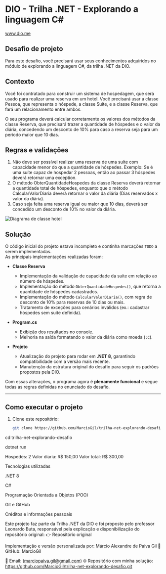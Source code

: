 # DIO - Trilha .NET - Explorando a linguagem C#
www.dio.me

## Desafio de projeto
Para este desafio, você precisará usar seus conhecimentos adquiridos no módulo de explorando a linguagem C#, da trilha .NET da DIO.

## Contexto
Você foi contratado para construir um sistema de hospedagem, que será usado para realizar uma reserva em um hotel. Você precisará usar a classe Pessoa, que representa o hóspede, a classe Suíte, e a classe Reserva, que fará um relacionamento entre ambos.

O seu programa deverá calcular corretamente os valores dos métodos da classe Reserva, que precisará trazer a quantidade de hóspedes e o valor da diária, concedendo um desconto de 10% para caso a reserva seja para um período maior que 10 dias.

## Regras e validações
1. Não deve ser possível realizar uma reserva de uma suíte com capacidade menor do que a quantidade de hóspedes. Exemplo: Se é uma suíte capaz de hospedar 2 pessoas, então ao passar 3 hóspedes deverá retornar uma exception.
2. O método ObterQuantidadeHospedes da classe Reserva deverá retornar a quantidade total de hóspedes, enquanto que o método CalcularValorDiaria deverá retornar o valor da diária (Dias reservados x valor da diária).
3. Caso seja feita uma reserva igual ou maior que 10 dias, deverá ser concedido um desconto de 10% no valor da diária.

![Diagrama de classe hotel](diagrama_classe_hotel.png)

## Solução
O código inicial do projeto estava incompleto e continha marcações `TODO` a serem implementadas.  
As principais implementações realizadas foram:

- **Classe Reserva**
  - Implementação da validação de capacidade da suíte em relação ao número de hóspedes.
  - Implementação do método `ObterQuantidadeHospedes()`, que retorna a quantidade de hóspedes cadastrados.
  - Implementação do método `CalcularValorDiaria()`, com regra de desconto de 10% para reservas de 10 dias ou mais.
  - Tratamento de exceções para cenários inválidos (ex.: cadastrar hóspedes sem suite definida).

- **Program.cs**
  - Exibição dos resultados no console.
  - Melhoria na saída formatando o valor da diária como moeda (`:C`).

- **Projeto**
  - Atualização do projeto para rodar em **.NET 8**, garantindo compatibilidade com a versão mais recente.
  - Manutenção da estrutura original do desafio para seguir os padrões propostos pela DIO.

Com essas alterações, o programa agora é **plenamente funcional** e segue todas as regras definidas no enunciado do desafio.


---

## Como executar o projeto

1. Clone este repositório:
   ```bash
   git clone https://github.com/MarcioGil/trilha-net-explorando-desafio.git

cd trilha-net-explorando-desafio

dotnet run

Hospedes: 2
Valor diaria: R$ 150,00
Valor total: R$ 300,00

Tecnologias utilizadas

.NET 8

C#

Programação Orientada a Objetos (POO)

Git e GitHub

Créditos e informações pessoais

Este projeto faz parte da Trilha .NET da DIO e foi proposto pelo professor Leonardo Buta, responsável pela explicação e disponibilização do repositório original:
👉 Repositório original

Implementação e versão personalizada por:
Márcio Alexandre de Paiva Gil
🔗 GitHub: MarcioGil

📧 Email: (marciopaiva.gil@gmail.com)
🌐 Repositório com minha solução: https://github.com/MarcioGil/trilha-net-explorando-desafio.git